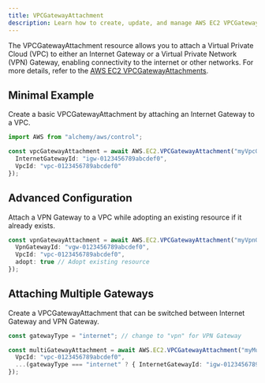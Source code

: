 ```yaml
---
title: VPCGatewayAttachment
description: Learn how to create, update, and manage AWS EC2 VPCGatewayAttachments using Alchemy Cloud Control.
---
```


The VPCGatewayAttachment resource allows you to attach a Virtual Private Cloud (VPC) to either an Internet Gateway or a Virtual Private Network (VPN) Gateway, enabling connectivity to the internet or other networks. For more details, refer to the [AWS EC2 VPCGatewayAttachments](https://docs.aws.amazon.com/ec2/latest/userguide/).

## Minimal Example

Create a basic VPCGatewayAttachment by attaching an Internet Gateway to a VPC.

```ts
import AWS from "alchemy/aws/control";

const vpcGatewayAttachment = await AWS.EC2.VPCGatewayAttachment("myVpcGatewayAttachment", {
  InternetGatewayId: "igw-0123456789abcdef0",
  VpcId: "vpc-0123456789abcdef0"
});
```

## Advanced Configuration

Attach a VPN Gateway to a VPC while adopting an existing resource if it already exists.

```ts
const vpnGatewayAttachment = await AWS.EC2.VPCGatewayAttachment("myVpnGatewayAttachment", {
  VpnGatewayId: "vgw-0123456789abcdef0",
  VpcId: "vpc-0123456789abcdef0",
  adopt: true // Adopt existing resource
});
```

## Attaching Multiple Gateways

Create a VPCGatewayAttachment that can be switched between Internet Gateway and VPN Gateway.

```ts
const gatewayType = "internet"; // change to "vpn" for VPN Gateway

const multiGatewayAttachment = await AWS.EC2.VPCGatewayAttachment("myMultiGatewayAttachment", {
  VpcId: "vpc-0123456789abcdef0",
  ...(gatewayType === "internet" ? { InternetGatewayId: "igw-0123456789abcdef0" } : { VpnGatewayId: "vgw-0123456789abcdef0" })
});
```